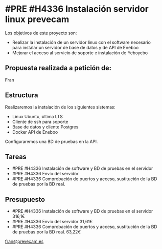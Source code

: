 # #PRE #H4336 Instalación servidor linux prevecam

Los objetivos de este proyecto son:
+ Realizar la instalación de un servidor linux con el software necesario para instalar un servidor de base de datos y de API de Eneboo
+ Mejorar el acceso al servicio de soporte e instalación de Yeboyebo

## Propuesta realizada a petición de:
Fran

## Estructura
Realizaremos la instalación de los siguientes sistemas:

+ Linux Ubuntu, última LTS
+ Cliente de ssh para soporte
+ Base de datos y cliente Postgres
+ Docker API de Eneboo

Configuraremos una BD de pruebas en la API.



## Tareas

* #PRE #H4336 Instalación de software y BD de pruebas en el servidor
* #PRE #H4336 Envío del servidor
* #PRE #H4336 Comprobación de puertos y acceso, sustitución de la BD de pruebas por la BD real.

## Presupuesto
* #PRE #H4336 Instalación de software y BD de pruebas en el servidor 316,1€
* #PRE #H4336 Envío del servidor 31,61€
* #PRE #H4336 Comprobación de puertos y acceso, sustitución de la BD de pruebas por la BD real. 63,22€

fran@prevecam.es